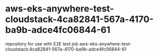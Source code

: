 # aws-eks-anywhere-test-cloudstack-4ca82841-567a-4170-ba9b-adce4fc06844-61
repository for use with E2E test job aws-eks-anywhere-test-cloudstack:4ca82841-567a-4170-ba9b-adce4fc06844-61
